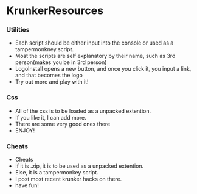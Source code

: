 # KrunkerResources
  ### Utilities
 - Each script should be either input into the console or used as a tampermonkney script.
 - Most the scripts are self explanatory by their name, such as 3rd person(makes you be in 3rd person)
 - LogoInstall opens a new button, and once you click it, you input a link, and that becomes the logo
 - Try out more and play with it!
  ### Css
  - All of the css is to be loaded as a unpacked extention.
  - If you like it, I can add more. 
  - There are some very good ones there
  - ENJOY!
 ### Cheats
  - Cheats
  - If it is .zip, it is to be used as a unpacked extention.
  - Else, it is a tampermonkey script.
  - I post most recent krunker hacks on there.
  - have fun!
